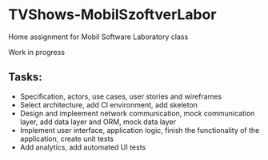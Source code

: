 # TVShows-MobilSzoftverLabor
Home assignment for Mobil Software Laboratory class

Work in progress

## Tasks:
* Specification, actors, use cases, user stories and wireframes
* Select architecture, add CI environment, add skeleton
* Design and impleement network communication, mock communication layer, add data layer and ORM, mock data layer
* Implement user interface, application logic, finish the functionality of the application, create unit tests
* Add analytics, add automated UI tests
